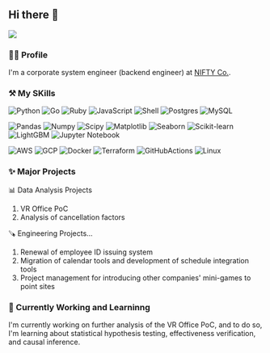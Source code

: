 ## Hi there 👋

<img src="https://komarev.com/ghpvc/?username=yukassa&style=flat-square&abbreviated=true">


### 👨‍💻 Profile
I'm a corporate system engineer (backend engineer) at [NIFTY Co.](https://engineering.nifty.co.jp/).
  
### ⚒️ My SKills

![Python](https://img.shields.io/badge/Python-3776AB?style=for-the-badge&logo=python&logoColor=white)
![Go](https://img.shields.io/badge/Go-00ADD8?style=for-the-badge&logo=go&logoColor=white)
![Ruby](https://img.shields.io/badge/Ruby-CC342D?style=for-the-badge&logo=ruby&logoColor=white)
![JavaScript](https://shields.io/badge/JavaScript-F7DF1E?logo=JavaScript&logoColor=white&style=for-the-badge)
![Shell](https://img.shields.io/badge/Shell-FFD500?style=for-the-badge&logo=Shell&logoColor=white)
![Postgres](https://img.shields.io/badge/PostgreSQL-4169E1?style=for-the-badge&logo=postgresql&logoColor=white)
![MySQL](https://img.shields.io/badge/MySQL-4479A1?style=for-the-badge&logo=mysql&logoColor=white)

![Pandas](https://img.shields.io/badge/Pandas-150458?style=for-the-badge&logo=pandas&logoColor=white)
![Numpy](https://img.shields.io/badge/Numpy-013243?style=for-the-badge&logo=numpy&logoColor=white)
![Scipy](https://img.shields.io/badge/-Scipy-blue?style=for-the-badge&logo=Scipy&logoColor=white)
![Matplotlib](https://img.shields.io/badge/-Matplotlib-000000?style=for-the-badge&logo=python&logoColor=white)
![Seaborn](https://img.shields.io/badge/-Seaborn-3776AB?style=for-the-badge&logo=python&logoColor=white)
![Scikit-learn](https://img.shields.io/badge/Scikit--learn-F7931E?style=for-the-badge&logo=scikit-learn&logoColor=white)
![LightGBM](https://img.shields.io/badge/LightGBM-005404?style=for-the-badge&logo=lightgbm&logoColor=white)
![Jupyter Notebook](https://img.shields.io/badge/Jupyter%20Notebook-F37626?style=for-the-badge&logo=jupyter&logoColor=white)

![AWS](https://img.shields.io/badge/Amazon_AWS-232F3E?style=for-the-badge&logo=amazon-aws&logoColor=white)
![GCP](https://img.shields.io/badge/Google_Cloud-4285F4?style=for-the-badge&logo=google-cloud&logoColor=white)
![Docker](https://img.shields.io/badge/Docker-2496ED?style=for-the-badge&logo=docker&logoColor=white)
![Terraform](https://img.shields.io/badge/Terraform-7B42BC?style=for-the-badge&logo=terraform&logoColor=white)
![GitHubActions](https://img.shields.io/badge/GitHub_Actions-2088FF?style=for-the-badge&logo=github-actions&logoColor=white)
![Linux](https://img.shields.io/badge/Linux-FCC624?style=for-the-badge&logo=linux&logoColor=white)


### ✨ Major Projects
📊 Data Analysis Projects
1. VR Office PoC
2. Analysis of cancellation factors

🪚 Engineering Projects...
1. Renewal of employee ID issuing system
2. Migration of calendar tools and development of schedule integration tools
3. Project management for introducing other companies' mini-games to point sites

### 🌱 Currently Working and Learninng
I'm currently working on further analysis of the VR Office PoC, and to do so, I'm learning about statistical hypothesis testing, effectiveness verification, and causal inference.

<!--### GitHub Analytics-->

<!--
  <p align="center">
    <a href="https://github.com/yukassa">
      <img height="180em" src="https://github-readme-stats-eight-theta.vercel.app/api?username=yukassa&show_icons=true&theme=algolia&include_all_commits=true&count_private=true"/>
    </a>
    <a href="https://github.com/yukassa">
      <img height="180em" src="https://github-readme-stats-eight-theta.vercel.app/api/top-langs/?username=yukassa&layout=compact&langs_count=8&theme=algolia&include_all_commits=true&count_private=true"/>
    </a>
  </p>
  
  <p align="center">
    <img height="180em" src="https://github-readme-streak-stats.herokuapp.com/?user=yukassa&theme=dark&hide_border=true"/>
  </p>
-->
